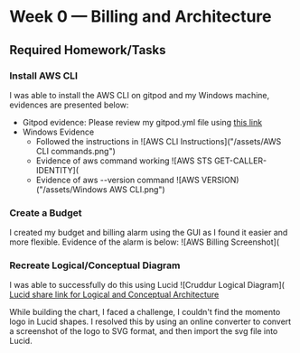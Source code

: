 # Week 0 — Billing and Architecture

## Required Homework/Tasks

### Install AWS CLI 
I was able to install the AWS CLI on gitpod and my Windows machine, evidences are presented below:
- Gitpod evidence: Please review my gitpod.yml file using [this link](https://github.com/khaaywai/aws-bootcamp-cruddur-2023/blob/5b80dc9f1eb6f183548ace515d591a792a412476/.gitpod.yml)
- Windows Evidence
  - Followed the instructions in ![AWS CLI Instructions]("/assets/AWS CLI commands.png")
  - Evidence of aws command working ![AWS STS GET-CALLER-IDENTITY](
  - Evidence of aws --version command ![AWS VERSION)("/assets/Windows AWS CLI.png")
  
### Create a Budget
I created my budget and billing alarm using the GUI as I found it easier and more flexible. Evidence of the alarm is below:
![AWS Billing Screenshot](

### Recreate Logical/Conceptual Diagram
I was able to successfully do this using Lucid
![Cruddur Logical Diagram](
[Lucid share link for Logical and Conceptual Architecture](https://lucid.app/lucidchart/16491187-a6ab-41d7-b2d6-d748e4b27d42/edit?viewport_loc=-11%2C-61%2C3466%2C1749%2CErfG-OHlmvwR&invitationId=inv_7f320338-67be-4121-b599-4afb2c11fe7f)

While building the chart, I faced a challenge, I couldn't find the momento logo in Lucid shapes. I resolved this by using an online converter to convert a screenshot of the logo to SVG format, and then import the svg file into Lucid.
